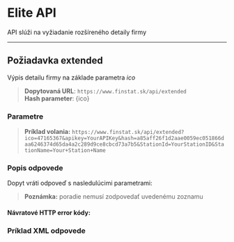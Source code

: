# Elite API
API slúži na vyžiadanie rozšíreného detaily firmy

---
## Požiadavka extended
Výpis detailu firmy na základe parametra *ico*
> **Dopytovaná URL**: ```https://www.finstat.sk/api/extended```<br />
> **Hash parameter**: {ico}
### Parametre
[](../../../common/parameters/parameters-sk-detail.md ':include')

[](../../../common/parameters/parameters-sk.md ':include')


> **Príklad volania:** ```https://www.finstat.sk/api/extended?ico=47165367&apikey=YourAPIKey&hash=a85aff26f1d2aae0059ec051866daa6246374d65da4a2c289d9ce8cbcd73a7b5&StationId=YourStationID&StationName=Your+Station+Name```
### Popis odpovede

Dopyt vráti odpoveď s nasledulúcimi parametrami:

[](../../../common/responses/basic-sk.md ':include')

[](../../../common/responses/premium-common-sk.md ':include')

[](../../../common/responses/elite-sk.md ':include')

> **Poznámka:** poradie nemusí zodpovedať uvedenému zoznamu

#### Návratové HTTP error kódy:
[](../../../common/http/errorcodes-sk-detail.md ':include')

[](../../../common/http/errorcodes-sk.md ':include')

### Príklad XML odpovede
[](../../../common/examples/elite.md ':include')

[](../../../common/texts/anonymized-sk.md ':include')

[](../../../common/examples/detail-an.md ':include')